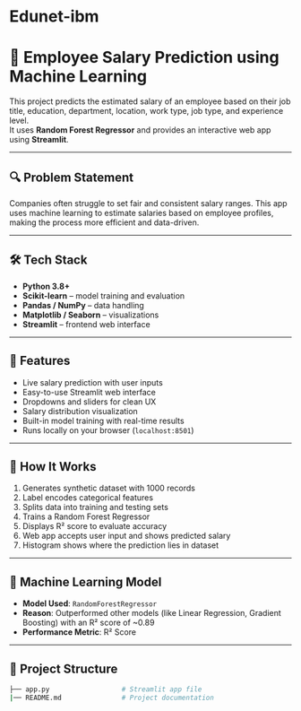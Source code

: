 # Edunet-ibm
# 💼 Employee Salary Prediction using Machine Learning

This project predicts the estimated salary of an employee based on their job title, education, department, location, work type, job type, and experience level.  
It uses **Random Forest Regressor** and provides an interactive web app using **Streamlit**.

---

## 🔍 Problem Statement

Companies often struggle to set fair and consistent salary ranges. This app uses machine learning to estimate salaries based on employee profiles, making the process more efficient and data-driven.

---

## 🛠️ Tech Stack

- **Python 3.8+**
- **Scikit-learn** – model training and evaluation
- **Pandas / NumPy** – data handling
- **Matplotlib / Seaborn** – visualizations
- **Streamlit** – frontend web interface

---

## 🚀 Features

- Live salary prediction with user inputs
- Easy-to-use Streamlit web interface
- Dropdowns and sliders for clean UX
- Salary distribution visualization
- Built-in model training with real-time results
- Runs locally on your browser (`localhost:8501`)

---

## 🎯 How It Works

1. Generates synthetic dataset with 1000 records
2. Label encodes categorical features
3. Splits data into training and testing sets
4. Trains a Random Forest Regressor
5. Displays R² score to evaluate accuracy
6. Web app accepts user input and shows predicted salary
7. Histogram shows where the prediction lies in dataset

---

## 🧠 Machine Learning Model

- **Model Used**: `RandomForestRegressor`
- **Reason**: Outperformed other models (like Linear Regression, Gradient Boosting) with an R² score of ~0.89
- **Performance Metric**: R² Score

---

## 📁 Project Structure

```bash
├── app.py                  # Streamlit app file
|── README.md               # Project documentation
